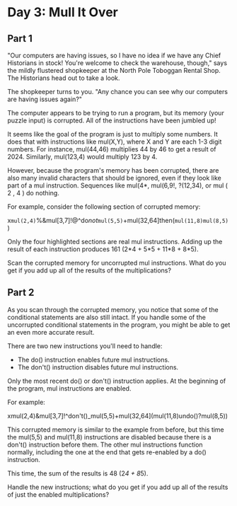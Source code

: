 # Day 3: Mull It Over

## Part 1

"Our computers are having issues, so I have no idea if we have any Chief
Historians in stock! You're welcome to check the warehouse, though," says the
mildly flustered shopkeeper at the North Pole Toboggan Rental Shop. The
Historians head out to take a look.

The shopkeeper turns to you. "Any chance you can see why our computers are
having issues again?"

The computer appears to be trying to run a program, but its memory
(your puzzle input) is corrupted. All of the instructions have been jumbled up!

It seems like the goal of the program is just to multiply some numbers. It
does that with instructions like mul(X,Y), where X and Y are each 1-3 digit
numbers. For instance, mul(44,46) multiplies 44 by 46 to get a result of 2024.
Similarly, mul(123,4) would multiply 123 by 4.

However, because the program's memory has been corrupted, there are also many
invalid characters that should be ignored, even if they look like part of a
mul instruction. Sequences like mul(4\*, mul(6,9!, ?(12,34), or mul ( 2 , 4 )
do nothing.

For example, consider the following section of corrupted memory:

x`mul(2,4)`%&mul[3,7]!@^do*not*`mul(5,5)`+mul(32,64]then(`mul(11,8)mul(8,5)`)

Only the four highlighted sections are real mul instructions. Adding up the
result of each instruction produces 161 (2\*4 + 5\*5 + 11\*8 + 8\*5).

Scan the corrupted memory for uncorrupted mul instructions. What do you get if
you add up all of the results of the multiplications?

## Part 2

As you scan through the corrupted memory, you notice that some of the
conditional statements are also still intact. If you handle some of the
uncorrupted conditional statements in the program, you might be able to get an
even more accurate result.

There are two new instructions you'll need to handle:

- The do() instruction enables future mul instructions.
- The don't() instruction disables future mul instructions.

Only the most recent do() or don't() instruction applies. At the beginning of
the program, mul instructions are enabled.

For example:

xmul(2,4)&mul[3,7]!^don't()\_mul(5,5)+mul(32,64](mul(11,8)undo()?mul(8,5))

This corrupted memory is similar to the example from before, but this time
the mul(5,5) and mul(11,8) instructions are disabled because there is a
don't() instruction before them. The other mul instructions function normally,
including the one at the end that gets re-enabled by a do() instruction.

This time, the sum of the results is 48 (2*4 + 8*5).

Handle the new instructions; what do you get if you add up all of the results
of just the enabled multiplications?
